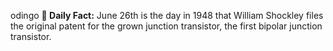 odingo
**<b>📌 Daily Fact:</b>** June 26th is the day in 1948 that William Shockley files the original patent for the grown junction transistor, the first bipolar junction transistor.
